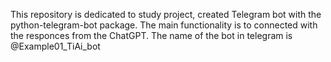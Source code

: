 This repository is dedicated to study project, created Telegram bot with the python-telegram-bot package.
The main functionality is to connected with the responces from the ChatGPT. 
The name of the bot in telegram is @Example01_TiAi_bot
